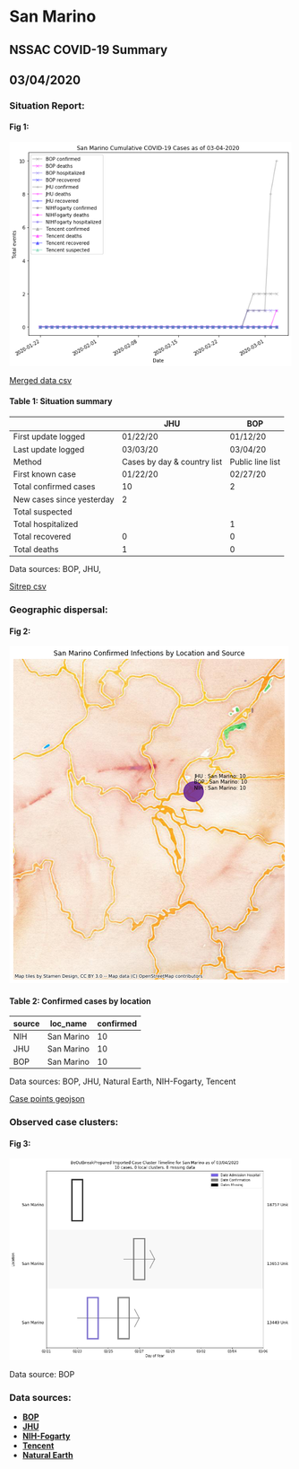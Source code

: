 # San Marino
## NSSAC COVID-19 Summary
## 03/04/2020



### Situation Report:
#### Fig 1:
![San Marino cases](../merged_histories/San_Marino_merged_histories.png)

[Merged data csv](https://github.com/SchlittDataSci/SchlittDataSci.github.io/blob/master/data/tables/San_Marino_merged_daily.csv)

#### Table 1: Situation summary


|                           | JHU                         | BOP              |
|---------------------------|-----------------------------|------------------|
| First update logged       | 01/22/20                    | 01/12/20         |
| Last update logged        | 03/03/20                    | 03/04/20         |
| Method                    | Cases by day & country list | Public line list |
| First known case          | 01/22/20                    | 02/27/20         |
| Total confirmed cases     | 10                          | 2                |
| New cases since yesterday | 2                           |                  |
| Total suspected           |                             |                  |
| Total hospitalized        |                             | 1                |
| Total recovered           | 0                           | 0                |
| Total deaths              | 1                           | 0                |

Data sources: BOP, JHU, 


[Sitrep csv](https://github.com/SchlittDataSci/SchlittDataSci.github.io/blob/master/data/tables/San_Marino_sitrep.csv)

### Geographic dispersal:
#### Fig 2:
![San Marino mapped](../case_locs/San_Marino_case_locs.png)

#### Table 2: Confirmed cases by location


| source   | loc_name   |   confirmed |
|----------|------------|-------------|
| NIH      | San Marino |          10 |
| JHU      | San Marino |          10 |
| BOP      | San Marino |          10 |

Data sources: BOP, JHU, Natural Earth, NIH-Fogarty, Tencent


[Case points geojson](https://github.com/SchlittDataSci/SchlittDataSci.github.io/blob/master/data/shapes/San_Marino_case_locs.geojson)

### Observed case clusters:
#### Fig 3:
![San Marino cases](../cluster_analysis/San_Marino_imported_cases_BOP.png)



Data source: BOP


### Data sources:
* **[BOP](https://github.com/beoutbreakprepared/nCoV2019)**
* **[JHU](https://github.com/CSSEGISandData/COVID-19)** 
* **[NIH-Fogarty](https://docs.google.com/spreadsheets/d/1jS24DjSPVWa4iuxuD4OAXrE3QeI8c9BC1hSlqr-NMiU/edit#gid=1187587451)** 
* **[Tencent](https://news.qq.com/zt2020/page/feiyan.htm)**
* **[Natural Earth](https://www.naturalearthdata.com/forums/forum/natural-earth-map-data/cultural-vectors/admin-1-states-provinces-and-their-boundaries/)**

<!-- Global site tag (gtag.js) - Google Analytics -->
<script async src="https://www.googletagmanager.com/gtag/js?id=UA-158816269-1"></script>
<script>
  window.dataLayer = window.dataLayer || [];
  function gtag(){dataLayer.push(arguments);}
  gtag('js', new Date());

  gtag('config', 'UA-158816269-1');
</script>